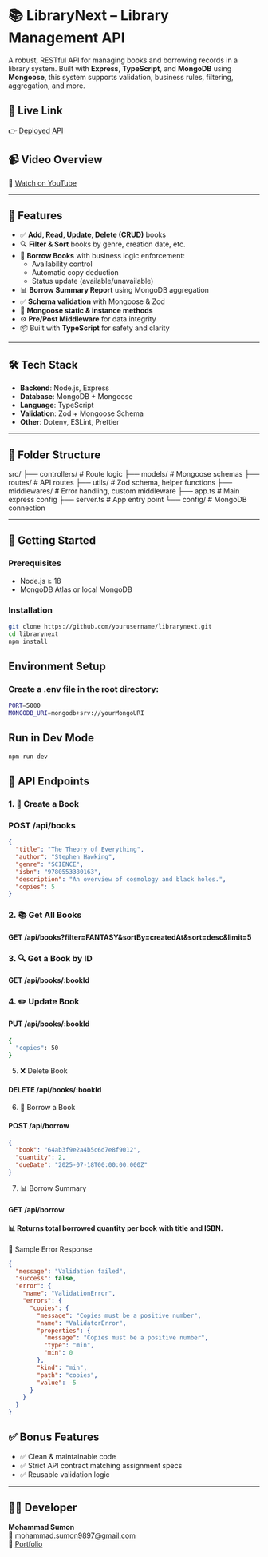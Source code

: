 # 📚 LibraryNext – Library Management API

A robust, RESTful API for managing books and borrowing records in a library system. Built with **Express**, **TypeScript**, and **MongoDB** using **Mongoose**, this system supports validation, business rules, filtering, aggregation, and more.

## 🔗 Live Link

👉 [Deployed API](https://your-deployment-link.com)

## 📹 Video Overview

🎥 [Watch on YouTube](https://your-video-link.com)

---

## 📑 Features

- ✅ **Add, Read, Update, Delete (CRUD)** books
- 🔍 **Filter & Sort** books by genre, creation date, etc.
- 📖 **Borrow Books** with business logic enforcement:
  - Availability control
  - Automatic copy deduction
  - Status update (available/unavailable)
- 📊 **Borrow Summary Report** using MongoDB aggregation
- ✅ **Schema validation** with Mongoose & Zod
- 🧠 **Mongoose static & instance methods**
- ⚙️ **Pre/Post Middleware** for data integrity
- 📦 Built with **TypeScript** for safety and clarity

---

## 🛠️ Tech Stack

- **Backend**: Node.js, Express
- **Database**: MongoDB + Mongoose
- **Language**: TypeScript
- **Validation**: Zod + Mongoose Schema
- **Other**: Dotenv, ESLint, Prettier

---

## 📁 Folder Structure

src/
├── controllers/ # Route logic
├── models/ # Mongoose schemas
├── routes/ # API routes
├── utils/ # Zod schema, helper functions
├── middlewares/ # Error handling, custom middleware
├── app.ts # Main express config
├── server.ts # App entry point
└── config/ # MongoDB connection

---

## 🚀 Getting Started

### Prerequisites

- Node.js ≥ 18
- MongoDB Atlas or local MongoDB

### Installation

```bash
git clone https://github.com/yourusername/librarynext.git
cd librarynext
npm install
```

## Environment Setup

### Create a .env file in the root directory:

```bash
PORT=5000
MONGODB_URI=mongodb+srv://yourMongoURI
```
## Run in Dev Mode

```bash
npm run dev
```
## 📌 API Endpoints
### 1. 📘 Create a Book
### POST /api/books

```json 
{
  "title": "The Theory of Everything",
  "author": "Stephen Hawking",
  "genre": "SCIENCE",
  "isbn": "9780553380163",
  "description": "An overview of cosmology and black holes.",
  "copies": 5
}
```

### 2. 📚 Get All Books

#### GET /api/books?filter=FANTASY&sortBy=createdAt&sort=desc&limit=5

### 3. 🔍 Get a Book by ID

#### GET /api/books/:bookId

### 4. ✏️ Update Book

#### PUT /api/books/:bookId

```bash 
{
  "copies": 50
}
```
5. ❌ Delete Book

#### DELETE /api/books/:bookId

6. 📖 Borrow a Book

#### POST /api/borrow

```json
{
  "book": "64ab3f9e2a4b5c6d7e8f9012",
  "quantity": 2,
  "dueDate": "2025-07-18T00:00:00.000Z"
}
```
7. 📊 Borrow Summary

#### GET /api/borrow

#### 📊 Returns total borrowed quantity per book with title and ISBN.

🧪 Sample Error Response

```json
{
  "message": "Validation failed",
  "success": false,
  "error": {
    "name": "ValidationError",
    "errors": {
      "copies": {
        "message": "Copies must be a positive number",
        "name": "ValidatorError",
        "properties": {
          "message": "Copies must be a positive number",
          "type": "min",
          "min": 0
        },
        "kind": "min",
        "path": "copies",
        "value": -5
      }
    }
  }
}

```

## ✅ Bonus Features

- ✅ Clean & maintainable code  
- ✅ Strict API contract matching assignment specs  
- ✅ Reusable validation logic  


---

## 🧑‍💻 Developer

**Mohammad Sumon**  
📧 mohammad.sumon9897@gmail.com  
🔗 [Portfolio](https://mohammadsumon.netlify.app/)
